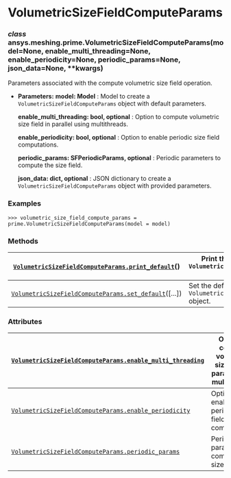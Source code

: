 <!-- vale off -->

<a id="volumetricsizefieldcomputeparams"></a>

# VolumetricSizeFieldComputeParams

<a id="ansys.meshing.prime.VolumetricSizeFieldComputeParams"></a>

### *class* ansys.meshing.prime.VolumetricSizeFieldComputeParams(model=None, enable_multi_threading=None, enable_periodicity=None, periodic_params=None, json_data=None, \*\*kwargs)

Parameters associated with the compute volumetric size field operation.

* **Parameters:**
  **model: Model**
  : Model to create a `VolumetricSizeFieldComputeParams` object with default parameters.

  **enable_multi_threading: bool, optional**
  : Option to compute volumetric size field in parallel using multithreads.

  **enable_periodicity: bool, optional**
  : Option to enable periodic size field computations.

  **periodic_params: SFPeriodicParams, optional**
  : Periodic parameters to compute the size field.

  **json_data: dict, optional**
  : JSON dictionary to create a `VolumetricSizeFieldComputeParams` object with provided parameters.

### Examples

```pycon
>>> volumetric_size_field_compute_params = prime.VolumetricSizeFieldComputeParams(model = model)
```

<!-- !! processed by numpydoc !! -->

### Methods

| [`VolumetricSizeFieldComputeParams.print_default`](ansys.meshing.prime.VolumetricSizeFieldComputeParams.print_default.md#ansys.meshing.prime.VolumetricSizeFieldComputeParams.print_default)()   | Print the default values of `VolumetricSizeFieldComputeParams` object.   |
|--------------------------------------------------------------------------------------------------------------------------------------------------------------------------------------------------|--------------------------------------------------------------------------|
| [`VolumetricSizeFieldComputeParams.set_default`](ansys.meshing.prime.VolumetricSizeFieldComputeParams.set_default.md#ansys.meshing.prime.VolumetricSizeFieldComputeParams.set_default)([...])    | Set the default values of the `VolumetricSizeFieldComputeParams` object. |

### Attributes

| [`VolumetricSizeFieldComputeParams.enable_multi_threading`](ansys.meshing.prime.VolumetricSizeFieldComputeParams.enable_multi_threading.md#ansys.meshing.prime.VolumetricSizeFieldComputeParams.enable_multi_threading)   | Option to compute volumetric size field in parallel using multithreads.   |
|---------------------------------------------------------------------------------------------------------------------------------------------------------------------------------------------------------------------------|---------------------------------------------------------------------------|
| [`VolumetricSizeFieldComputeParams.enable_periodicity`](ansys.meshing.prime.VolumetricSizeFieldComputeParams.enable_periodicity.md#ansys.meshing.prime.VolumetricSizeFieldComputeParams.enable_periodicity)               | Option to enable periodic size field computations.                        |
| [`VolumetricSizeFieldComputeParams.periodic_params`](ansys.meshing.prime.VolumetricSizeFieldComputeParams.periodic_params.md#ansys.meshing.prime.VolumetricSizeFieldComputeParams.periodic_params)                        | Periodic parameters to compute the size field.                            |
<!-- vale on -->
